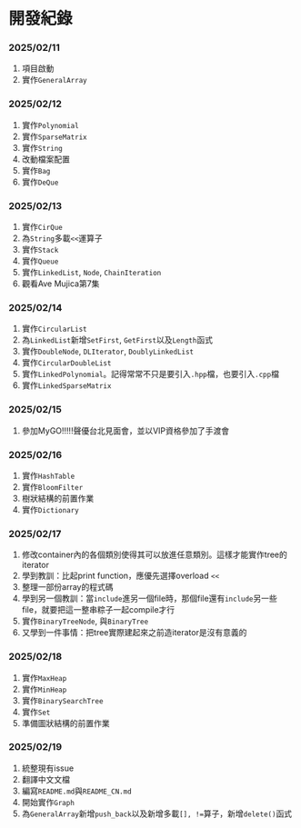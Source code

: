 # 開發紀錄

### 2025/02/11
1. 項目啟動
2. 實作`GeneralArray`

### 2025/02/12
1. 實作`Polynomial`
2. 實作`SparseMatrix`
3. 實作`String`
4. 改動檔案配置
5. 實作`Bag`
6. 實作`DeQue`

### 2025/02/13
1. 實作`CirQue`
2. 為`String`多載`<<`運算子
3. 實作`Stack`
4. 實作`Queue`
5. 實作`LinkedList`, `Node`, `ChainIteration`
6. 觀看Ave Mujica第7集

### 2025/02/14
1. 實作`CircularList`
2. 為`LinkedList`新增`SetFirst`, `GetFirst`以及`Length`函式
3. 實作`DoubleNode`, `DLIterator`, `DoublyLinkedList`
4. 實作`CircularDoubleList`
5. 實作`LinkedPolynomial`。記得常常不只是要引入`.hpp`檔，也要引入`.cpp`檔
6. 實作`LinkedSparseMatrix`

### 2025/02/15
1. 參加MyGO!!!!!聲優台北見面會，並以VIP資格參加了手渡會

### 2025/02/16
1. 實作`HashTable`
2. 實作`BloomFilter`
3. 樹狀結構的前置作業
4. 實作`Dictionary`

### 2025/02/17
1. 修改container內的各個類別使得其可以放進任意類別。這樣才能實作tree的iterator
2. 學到教訓：比起print function，應優先選擇overload `<<`
3. 整理一部份array的程式碼
4. 學到另一個教訓：當`include`進另一個file時，那個file還有`include`另一些file，就要把這一整串粽子一起compile才行
5. 實作`BinaryTreeNode`, 與`BinaryTree`
6. 又學到一件事情：把tree實際建起來之前造iterator是沒有意義的
   
### 2025/02/18
1. 實作`MaxHeap`
2. 實作`MinHeap`
3. 實作`BinarySearchTree`
4. 實作`Set`
5. 準備圖狀結構的前置作業

### 2025/02/19
1. 統整現有issue
2. 翻譯中文文檔
3. 編寫`README.md`與`README_CN.md`
4. 開始實作`Graph`
5. 為`GeneralArray`新增`push_back`以及新增多載`[], !=`算子，新增`delete()`函式